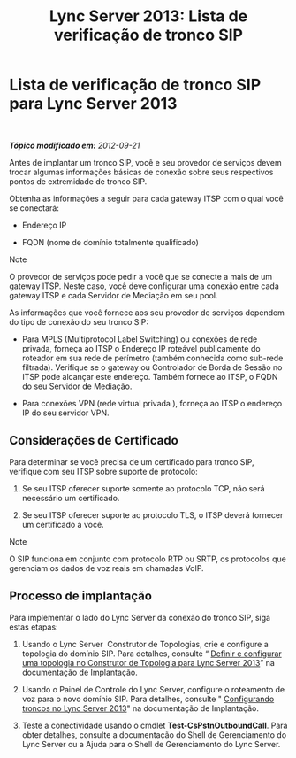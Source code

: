 ﻿---
title: 'Lync Server 2013: Lista de verificação de tronco SIP'
TOCTitle: Lista de verificação de tronco SIP
ms:assetid: 94f4f03e-19d5-4198-92be-e4076dbb959a
ms:mtpsurl: https://technet.microsoft.com/pt-br/library/Gg398755(v=OCS.15)
ms:contentKeyID: 49307498
ms.date: 05/19/2016
mtps_version: v=OCS.15
ms.translationtype: HT
---

# Lista de verificação de tronco SIP para Lync Server 2013

 

_**Tópico modificado em:** 2012-09-21_

Antes de implantar um tronco SIP, você e seu provedor de serviços devem trocar algumas informações básicas de conexão sobre seus respectivos pontos de extremidade de tronco SIP.

Obtenha as informações a seguir para cada gateway ITSP com o qual você se conectará:

  - Endereço IP

  - FQDN (nome de domínio totalmente qualificado)

> [!note]  
> O provedor de serviços pode pedir a você que se conecte a mais de um gateway ITSP. Neste caso, você deve configurar uma conexão entre cada gateway ITSP e cada Servidor de Mediação em seu pool.

As informações que você fornece aos seu provedor de serviços dependem do tipo de conexão do seu tronco SIP:

  - Para MPLS (Multiprotocol Label Switching) ou conexões de rede privada, forneça ao ITSP o Endereço IP roteável publicamente do roteador em sua rede de perímetro (também conhecida como sub-rede filtrada). Verifique se o gateway ou Controlador de Borda de Sessão no ITSP pode alcançar este endereço. Também fornece ao ITSP, o FQDN do seu Servidor de Mediação.

  - Para conexões VPN (rede virtual privada ), forneça ao ITSP o endereço IP do seu servidor VPN.

## Considerações de Certificado

Para determinar se você precisa de um certificado para tronco SIP, verifique com seu ITSP sobre suporte de protocolo:

1.  Se seu ITSP oferecer suporte somente ao protocolo TCP, não será necessário um certificado.

2.  Se seu ITSP oferecer suporte ao protocolo TLS, o ITSP deverá fornecer um certificado a você.

> [!note]  
> O SIP funciona em conjunto com protocolo RTP ou SRTP, os protocolos que gerenciam os dados de voz reais em chamadas VoIP.

## Processo de implantação

Para implementar o lado do Lync Server da conexão do tronco SIP, siga estas etapas:

1.  Usando o Lync Server  Construtor de Topologias, crie e configure a topologia do domínio SIP. Para detalhes, consulte “ [Definir e configurar uma topologia no Construtor de Topologia para Lync Server 2013](lync-server-2013-define-and-configure-a-topology-in-topology-builder.md)” na documentação de Implantação.

2.  Usando o Painel de Controle do Lync Server, configure o roteamento de voz para o novo domínio SIP. Para detalhes, consulte " [Configurando troncos no Lync Server 2013](lync-server-2013-configuring-trunks.md)" na documentação de Implantação.

3.  Teste a conectividade usando o cmdlet **Test-CsPstnOutboundCall**. Para obter detalhes, consulte a documentação do Shell de Gerenciamento do Lync Server ou a Ajuda para o Shell de Gerenciamento do Lync Server.


